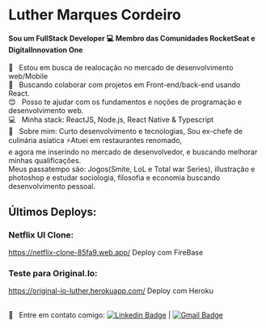 # Luther Marques Cordeiro

#### Sou um FullStack Developer :computer: Membro das Comunidades RocketSeat e DigitalInnovation One



 :rocket:  &nbsp; Estou em busca de realocação no mercado de desenvolvimento web/Mobile
 <br/> :purple_heart: &nbsp; Buscando colaborar com projetos em Front-end/back-end usando React.
 <br/> :blush: &nbsp; Posso te ajudar com os fundamentos e noções de programação e desenvolvimento web.
 <br/> :computer: &nbsp; Minha stack: ReactJS, Node.js, React Native & Typescript
 <br/> 💬  &nbsp; Sobre mim: Curto desenvolvimento e tecnologias, Sou ex-chefe de culinária asíatica ⚡Atuei em restaurantes renomado,
 <br/> e agora me inserindo no mercado de desenvolvedor, e buscando melhorar minhas qualificações.
 <br/> Meus passatempo são: Jogos(Smite, LoL e Total war Series), illustração e photoshop e estudar sociologia, filosofia e economia buscando desenvolvimento pessoal.
 
 ## Últimos Deploys:
 ### Netflix UI Clone: 
 https://netflix-clone-85fa9.web.app/
 Deploy com FireBase
 
 ###  Teste para Original.Io:
 https://original-io-luther.herokuapp.com/
 Deploy com Heroku
 
 
 <br/> :email: &nbsp; Entre em contato comigo: [![Linkedin Badge](https://img.shields.io/badge/-LutherM.Cordeiro-blue?style=flat-square&logo=Linkedin&logoColor=white&link=https://www.linkedin.com/in/luther-marques-cordeiro-101a731a6/)](https://www.linkedin.com/in/luther-marques-cordeiro-101a731a6/) 
| 
[![Gmail Badge](https://img.shields.io/badge/-luther.m.cordeiro@gmail.com-c14438?style=flat-square&logo=Gmail&logoColor=white&link=mailto:luther.m.cordeiro@gmail.com)](mailto:tgmarinho@gmail.com)

